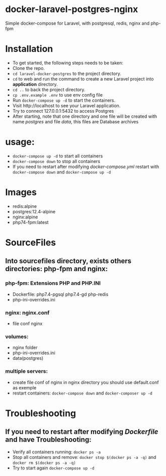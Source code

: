 # docker-laravel-postgres-nginx
Simple docker-compose for Laravel, with postgresql, redis, nginx and php-fpm

# Installation
+ To get started, the following steps needs to be taken:
+ Clone the repo.
+ `cd laravel-docker-postgres` to the project directory.
+ `cd` to web and run the command to create a new Laravel project into **application** directory.
+ `cd ..` to back the project directory.
+ `cp .env.example .env` to use env config file
+ Run `docker-compose up -d` to start the containers.
+ Visit http://localhost to see your Laravel application.
+ Try to connect 127.0.0.1:5432 to access Postgres
+ After starting, note that one directory and one file will be created with name *postgres* and file *data*, this files are Database archives

# usage:
+ `docker-compose up -d` to start all containers
+ `docker-compose down` to stop all containers
+ If you need to restart after modifying *docker-compose.yml* restart with `docker-compose down` and `docker-compose up -d`

# Images
+ redis:alpine
+ postgres:12.4-alpine
+ nginx:alpine
+ php74-fpm:latest

# SourceFiles

## Into **sourcefiles** directory, exists others directories: **php-fpm** and **nginx**:


### php-fpm: Extensions PHP and PHP.INI
+ Dockerfile: php7.4-pgsql php7.4-gd php-redis
+ php-ini-overrides.ini

### nginx: nginx.conf
+ file conf nginx

### volumes:
- nginx folder
- php-ini-overrides.ini
- data(postgres)

### multiple servers:
- create file conf of nginx in nginx directory you should use default.conf as exemple 
- restart containers: `docker-compose down` and `docker-composer up -d`


# Troubleshooting

## If you need to restart after modifying *Dockerfile* and have Troubleshooting:
+ Verify all containers running: `docker ps -a`
+ Stop all containers and remove: `docker stop $(docker ps -a -q)` and `docker rm $(docker ps -a -q)`
+ Try to start again `docker-compose up -d`


